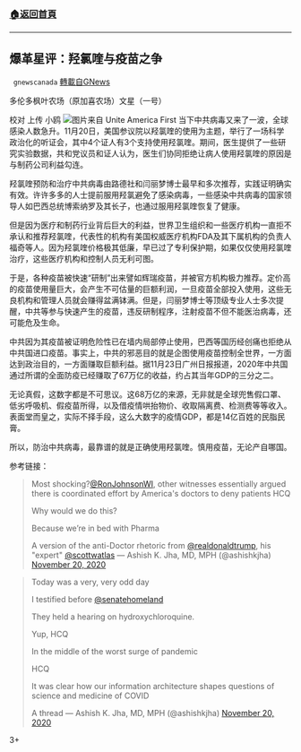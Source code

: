 ###  [:house:返回首頁](https://github.com/ourhimalayas/txt)
---

## 爆革星评：羟氯喹与疫苗之争
` gnewscanada` [轉載自GNews](https://gnews.org/zh-hans/584812/)

多伦多枫叶农场（原加喜农场）文星（一号）

校对 上传 小鸥
![]()![](https://gnews-media-offload.s3.amazonaws.com/wp-content/uploads/2020/11/23133032/UniteAmericaFirst.jpg)图片来自 Unite America First
当下中共病毒又来了一波，全球感染人数急升。11月20日，美国参议院以羟氯喹的使用为主题，举行了一场科学政治化的听证会，其中4个证人有3个支持使用羟氯喹。期间，医生提供了一些研究实验数据，共和党议员和证人认为，医生们协同拒绝让病人使用羟氯喹的原因是与制药公司利益勾连。

羟氯喹预防和治疗中共病毒由路德社和闫丽梦博士最早和多次推荐，实践证明确实有效。许许多多的人士提前服用羟氯避免了感染病毒，一些感染中共病毒的国家领导人如巴西总统博索纳罗及其长子，也通过服用羟氯喹恢复了健康。

但是因为医疗和制药行业背后巨大的利益，世界卫生组织和一些医疗机构一直拒不承认和推荐羟氯喹，代表性的机构有美国权威医疗机构FDA及其下属机构的负责人福奇等人。因为羟氯喹价格极其低廉，早已过了专利保护期，如果仅仅使用羟氯喹治疗，这些医疗机构和控制人员无利可图。

于是，各种疫苗被快速“研制”出来譬如辉瑞疫苗，并被官方机构极力推荐。定价高的疫苗使用量巨大，会产生不可估量的巨额利润，一旦疫苗全部投入使用，这些无良机构和管理人员就会赚得盆满钵满。但是，闫丽梦博士等顶级专业人士多次提醒，中共等参与快速产生的疫苗，违反研制程序，注射疫苗不但不能医治病毒，还可能危及生命。

中共因为其疫苗被证明危险性已在墙内局部停止使用，巴西等国历经创痛也拒绝从中共国进口疫苗。事实上，中共的邪恶目的就是企图使用疫苗控制全世界，一方面达到政治目的，一方面赚取巨额利益。据11月23日广州日报报道，2020年中共国通过所谓的全面防疫已经赚取了67万亿的收益，约占其当年GDP的三分之二。

无论真假，这数字都是不可思议。这68万亿的来源，无非就是全球兜售假口罩、低劣呼吸机、假疫苗所得，以及借疫情哄抬物价、收取隔离费、检测费等等收入。表面堂而皇之，实际不择手段，这么大数字的疫情GDP，都是14亿百姓的民脂民膏。

所以，防治中共病毒，最靠谱的就是正确使用羟氯喹。慎用疫苗，无论产自哪国。

参考链接：



> Most shocking?[@RonJohnsonWI](https://twitter.com/RonJohnsonWI?ref_src=twsrc%5Etfw), other witnesses essentially argued there is coordinated effort by America's doctors to deny patients HCQ
> 
> Why would we do this?
> 
> Because we’re in bed with Pharma
> 
> A version of the anti-Doctor rhetoric from [@realdonaldtrump](https://twitter.com/realDonaldTrump?ref_src=twsrc%5Etfw), his "expert" [@scottwatlas](https://twitter.com/ScottWAtlas?ref_src=twsrc%5Etfw)
> — Ashish K. Jha, MD, MPH (@ashishkjha) [November 20, 2020](https://twitter.com/ashishkjha/status/1329646436187779073?ref_src=twsrc%5Etfw)





> Today was a very, very odd day
> 
> I testified before [@senatehomeland](https://twitter.com/SenateHomeland?ref_src=twsrc%5Etfw)
> 
> They held a hearing on hydroxychloroquine.
> 
> Yup, HCQ
> 
> In the middle of the worst surge of pandemic
> 
> HCQ
> 
> It was clear how our information architecture shapes questions of science and medicine of COVID
>  
> A thread
> — Ashish K. Jha, MD, MPH (@ashishkjha) [November 20, 2020](https://twitter.com/ashishkjha/status/1329646432958156801?ref_src=twsrc%5Etfw)



3+
